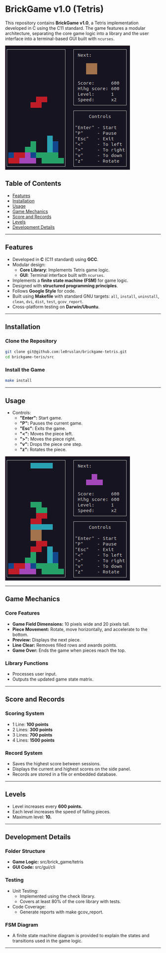 # BrickGame v1.0 (Tetris)

This repository contains **BrickGame v1.0**, a Tetris implementation developed in C using the C11 standard. The game features a modular architecture, separating the core game logic into a library and the user interface into a terminal-based GUI built with `ncurses`.

![](images/tetris-1.png)
## Table of Contents
- [Features](#features)
- [Installation](#installation)
- [Usage](#usage)
- [Game Mechanics](#game-mechanics)
- [Score and Records](#score-and-records)
- [Levels](#levels)
- [Development Details](#development-details)

---

## Features
- Developed in **C** (C11 standard) using **GCC**.
- Modular design:
  - **Core Library**: Implements Tetris game logic.
  - **GUI**: Terminal interface built with `ncurses`.
- Implements a **finite state machine (FSM)** for game logic.
- Designed with **structured programming principles**.
- Follows **Google Style** for code.
- Built using **Makefile** with standard GNU targets: `all`, `install`, `uninstall`, `clean`, `dvi`, `dist`, `test`, `gcov_report`.
- Cross-platform testing on **Darwin/Ubuntu**.

---

## Installation

### Clone the Repository
```bash  
git clone git@github.com:le0ruslan/brickgame-tetris.git
cd brickgame-teris/src
```

### Install the Game
```bash  
make install
```

---
## Usage
* Controls:
  - **"Enter":** Start game.
  - **"P":** Pauses the current game.
  - **"Esc":** Exits the game.
  - **"<":** Moves the piece left.
  - **">":** Moves the piece right.
  - **"v":** Drops the piece one step.
  - **"z":** Rotates the piece.

![](images/tetris-2.png)

---
## Game Mechanics
### Core Features

- **Game Field Dimensions:** 10 pixels wide and 20 pixels tall.
- **Piece Movement:** Rotate, move horizontally, and accelerate to the bottom.
- **Preview:** Displays the next piece.
- **Line Clear:** Removes filled rows and awards points.
- **Game Over:** Ends the game when pieces reach the top.


### Library Functions
* Processes user input.
* Outputs the updated game state matrix.

---

## Score and Records
### Scoring System

* 1 Line: **100 points**
* 2 Lines: **300 points**
* 3 Lines: **700 points**
* 4 Lines: **1500 points**


### Record System
* Saves the highest score between sessions.
* Displays the current and highest scores on the side panel.
* Records are stored in a file or embedded database.
---

## Levels

* Level increases every **600 points.**
* Each level increases the speed of falling pieces.
* Maximum level: **10.**
---

## Development Details

### Folder Structure

* **Game Logic:** src/brick_game/tetris
* **GUI Code:** src/gui/cli


### Testing
* Unit Testing:
    - Implemented using the check library.
    - Covers at least 80% of the core library with tests.
* Code Coverage:
    - Generate reports with make gcov_report.

### FSM Diagram
- A finite state machine diagram is provided to explain the states and transitions used in the game logic.
---